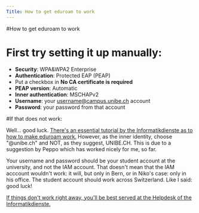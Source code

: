 ```yaml
---
Title: How to get eduroam to work
---
```

#How to get eduroam to work
# First try setting it up manually:


- **Security**: WPA&WPA2 Enterprise
- **Authentication**: Protected EAP (PEAP)
- Put a checkbox in **No CA certificate is required**
- **PEAP version**: Automatic
- **Inner authentication**: MSCHAPv2
- **Username**: your username@campus.unibe.ch account
- **Password**: your password from that account


#If that does not work:

Well... good luck. [There's an essential tutorial by the Informatikdienste as to how to make eduroam work.](http://www.google.ch/url?sa=t&source=web&cd=3&ved=0CB4QFjAC&url=http%3A%2F%2Fwww.id.unibe.ch%2Funibe%2Fverwaltungsdirektion%2Finformatikdienste%2Fcontent%2Fe5911%2Fe5920%2Fe11087%2Fe5928%2Fe5964%2Fe5965%2Ffiles11636%2FeduroammitMACOSX10.5.x.pdf&ei=q5AWTLzUM86bOMGv3LUM&usg=AFQjCNF-hBaYfdCEgmp0e-OeJpleywoZgg) However, as the inner identity, choose "@unibe.ch" and NOT, as they suggest, UNIBE.CH. This is due to a suggestion by Peppo which has worked nicely for me, so far.

Your username and password should be your student account at the university, and not the IAM account. That doesn't mean that the IAM acccount wouldn't work: it will, but only in Bern, or in Niko's case: only in his office. The student account should work across Switzerland. Like I said: good luck!

[If things don't work right away, you'll be best served at the Helpdesk of the Informatikdienste.](http://www.id.unibe.ch/content/helpdesk/index_ger.html)
